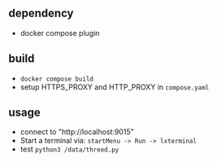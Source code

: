 ## dependency

- docker compose plugin

## build

- `docker compose build`
- setup HTTPS_PROXY and HTTP_PROXY in `compose.yaml`

## usage 

- connect to "http://localhost:9015"
- Start a terminal via: `startMenu -> Run -> lxterminal`
- test `python3 /data/threed.py`
